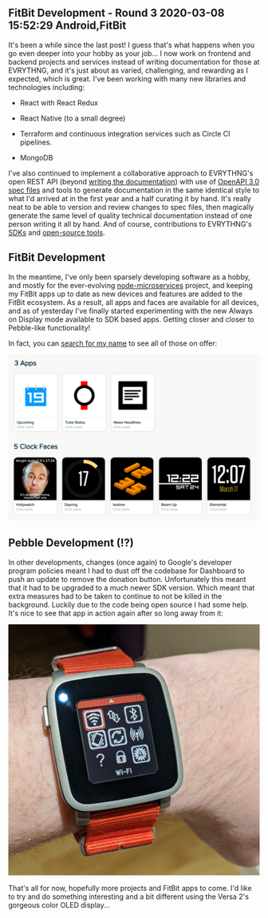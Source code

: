 FitBit Development - Round 3
2020-03-08 15:52:29
Android,FitBit
---

It's been a while since the last post! I guess that's what happens when you go even deeper into your hobby as your job... I now work on frontend and backend projects and services instead of writing documentation for those at EVRYTHNG, and it's just about as varied, challenging, and rewarding as I expected, which is great. I've been working with many new libraries and technologies including:

- React with React Redux

- React Native (to a small degree)

- Terraform and continuous integration services such as Circle CI pipelines.

- MongoDB

I've also continued to implement a collaborative approach to EVRYTHNG's open REST API (beyond <a href="https://developers.evrythng.com/docs">writing the documentation</a>) with use of <a href="https://github.com/evrythng/openapi">OpenAPI 3.0 spec files</a> and tools to generate documentation in the same identical style to what I'd arrived at in the first year and a half curating it by hand. It's really neat to be able to version and review changes to spec files, then magically generate the same level of quality technical documentation instead of one person writing it all by hand. And of course, contributions to EVRYTHNG's <a href="https://github.com/evrythng/evrythng.js">SDKs</a> and <a href="https://github.com/evrythng/evrythng-cli">open-source tools</a>.

## FitBit Development

In the meantime, I've only been sparsely developing software as a hobby, and mostly for the ever-evolving <a href="https://github.com/c-d-lewis/node-microservices">node-microservices</a> project, and keeping my FitBit apps up to date as new devices and features are added to the FitBit ecosystem. As a result, all apps and faces are available for all devices, and as of yesterday I've finally started experimenting with the new Always on Display mode available to SDK based apps. Getting closer and closer to Pebble-like functionality!

In fact, you can <a href="https://gallery.fitbit.com/search?terms=chris%20lewis">search for my name</a> to see all of those on offer:

![](assets/import/media/2020/03/fitbit-round-3.png)

## Pebble Development (!?)

In other developments, changes (once again) to Google's developer program policies meant I had to dust off the codebase for Dashboard to push an update to remove the donation button. Unfortunately this meant that it had to be upgraded to a much newer SDK version. Which meant that extra measures had to be taken to continue to not be killed in the background. Luckily due to the code being open source I had some help. It's nice to see that app in action again after so long away from it:

![](assets/import/media/2020/03/img_20200204_210524.jpg)

That's all for now, hopefully more projects and FitBit apps to come. I'd like to try and do something interesting and a bit different using the Versa 2's gorgeous color OLED display...
